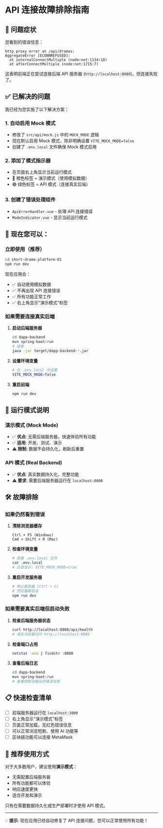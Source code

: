 # API 连接故障排除指南

## 🚨 问题症状

您看到的错误信息：
```
http proxy error at /api/dramas:
AggregateError [ECONNREFUSED]:
  at internalConnectMultiple (node:net:1134:18)
  at afterConnectMultiple (node:net:1715:7)
```

这表明前端正在尝试连接后端 API 服务器 (`http://localhost:8080`)，但连接失败了。

## ✅ 已解决的问题

我已经为您实施了以下解决方案：

### 1. **自动启用 Mock 模式**
- 修改了 `src/api/mock.js` 中的 `MOCK_MODE` 逻辑
- 现在默认启用 Mock 模式，除非明确设置 `VITE_MOCK_MODE=false`
- 创建了 `.env.local` 文件确保 Mock 模式启用

### 2. **添加了模式指示器**
- 在页面右上角显示当前运行模式
- 🔶 橙色标签 = 演示模式（使用模拟数据）
- 🟢 绿色标签 = API 模式（连接真实后端）

### 3. **创建了错误处理组件**
- `ApiErrorHandler.vue` - 处理 API 连接错误
- `ModeIndicator.vue` - 显示当前运行模式

## 🚀 现在您可以：

### 立即使用（推荐）
```bash
cd short-drama-platform-01
npm run dev
```

现在应用会：
- ✅ 自动使用模拟数据
- ✅ 不再出现 API 连接错误
- ✅ 所有功能正常工作
- ✅ 右上角显示"演示模式"标签

### 如果需要连接真实后端

1. **启动后端服务器**
   ```bash
   cd dapp-backend
   mvn spring-boot:run
   # 或者
   java -jar target/dapp-backend-*.jar
   ```

2. **设置环境变量**
   ```bash
   # 在 .env.local 中设置
   VITE_MOCK_MODE=false
   ```

3. **重启前端**
   ```bash
   npm run dev
   ```

## 🔧 运行模式说明

### 演示模式 (Mock Mode)
- ✅ **优点**: 无需后端服务器，快速体验所有功能
- ✅ **适用**: 开发、测试、演示
- ⚠️ **限制**: 数据不会持久化，刷新后重置

### API 模式 (Real Backend)
- ✅ **优点**: 真实数据持久化，完整功能
- ⚠️ **要求**: 需要后端服务器运行在 `localhost:8080`

## 🛠️ 故障排除

### 如果仍然看到错误

1. **清除浏览器缓存**
   ```
   Ctrl + F5 (Windows)
   Cmd + Shift + R (Mac)
   ```

2. **检查环境变量**
   ```bash
   # 查看 .env.local 文件
   cat .env.local
   # 应该显示: VITE_MOCK_MODE=true
   ```

3. **重启开发服务器**
   ```bash
   # 停止服务器 (Ctrl + C)
   # 然后重新启动
   npm run dev
   ```

### 如果需要真实后端但启动失败

1. **检查后端服务器状态**
   ```bash
   curl http://localhost:8080/api/health
   # 或在浏览器访问 http://localhost:8080
   ```

2. **检查端口占用**
   ```bash
   netstat -ano | findstr :8080
   ```

3. **查看后端日志**
   ```bash
   cd dapp-backend
   mvn spring-boot:run
   # 查看控制台输出的错误信息
   ```

## 📋 快速检查清单

- [ ] 前端服务器运行在 `localhost:3000`
- [ ] 右上角显示"演示模式"标签
- [ ] 页面正常加载，无红色错误信息
- [ ] 可以正常浏览短剧、使用 AI 功能等
- [ ] 区块链功能可以连接 MetaMask

## 🎯 推荐使用方式

对于大多数用户，建议使用**演示模式**：
- 无需配置后端服务器
- 所有功能都可以体验
- 响应速度更快
- 适合开发和演示

只有在需要数据持久化或生产部署时才使用 API 模式。

---

💡 **提示**: 现在应用已经自动修复了 API 连接问题，您可以正常使用所有功能！
